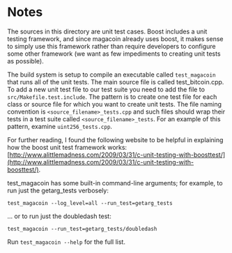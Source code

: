 # Notes
The sources in this directory are unit test cases.  Boost includes a
unit testing framework, and since magacoin already uses boost, it makes
sense to simply use this framework rather than require developers to
configure some other framework (we want as few impediments to creating
unit tests as possible).

The build system is setup to compile an executable called `test_magacoin`
that runs all of the unit tests.  The main source file is called
test_bitcoin.cpp. To add a new unit test file to our test suite you need 
to add the file to `src/Makefile.test.include`. The pattern is to create 
one test file for each class or source file for which you want to create 
unit tests.  The file naming convention is `<source_filename>_tests.cpp` 
and such files should wrap their tests in a test suite 
called `<source_filename>_tests`. For an example of this pattern, 
examine `uint256_tests.cpp`.

For further reading, I found the following website to be helpful in
explaining how the boost unit test framework works:
[http://www.alittlemadness.com/2009/03/31/c-unit-testing-with-boosttest/](http://www.alittlemadness.com/2009/03/31/c-unit-testing-with-boosttest/).

test_magacoin has some built-in command-line arguments; for
example, to run just the getarg_tests verbosely:

    test_magacoin --log_level=all --run_test=getarg_tests

... or to run just the doubledash test:

    test_magacoin --run_test=getarg_tests/doubledash

Run `test_magacoin --help` for the full list.

